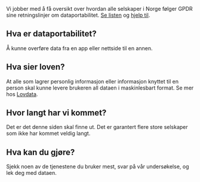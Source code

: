 <div class="subheader">
    Vi jobber med å få oversikt over hvordan alle selskaper i Norge følger GPDR sine retningslinjer om dataportabilitet. <a href="/liste">Se listen</a> og <a href="/send-inn">hjelp til</a>.
</div>

## Hva er dataportabilitet?
Å kunne overføre data fra en app eller nettside til en annen.
## Hva sier loven?
At alle som lagrer personlig informasjon eller informasjon knyttet til en person skal kunne levere brukeren all dataen i maskinlesbart format. Se mer hos [Lovdata](https://lovdata.no/NL/lov/2018-06-15-38/gdpr/a20).
## Hvor langt har vi kommet?
Det er det denne siden skal finne ut. Det er garantert flere store selskaper som ikke har kommet veldig langt.
## Hva kan du gjøre?
Sjekk noen av de tjenestene du bruker mest, svar på vår undersøkelse, og lek deg med dataen.